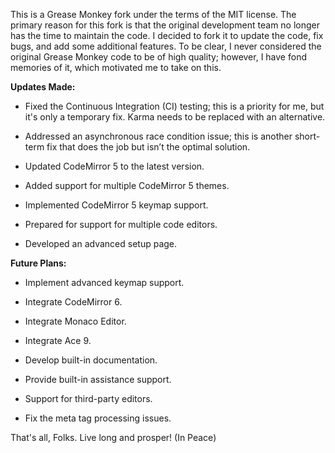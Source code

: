 
This is a Grease Monkey fork under the terms of the MIT license.
The primary reason for this fork is that the original development team no longer has the time to maintain the code.
 I decided to fork it to update the code, fix bugs, and add some additional features. 
To be clear, I never considered the original Grease Monkey code to be of high quality; however, I have fond memories of it, which motivated me to take on this.


 **Updates Made:**

 - Fixed the Continuous Integration (CI) testing; this is a priority for me, but it's only a temporary fix. Karma needs to be replaced with an alternative.

 - Addressed an asynchronous race condition issue; this is another short-term fix that does the job but isn’t the optimal solution.

 - Updated CodeMirror 5 to the latest version.

 - Added support for multiple CodeMirror 5 themes.

 - Implemented CodeMirror 5 keymap support.

 - Prepared for support for multiple code editors.

 - Developed an advanced setup page.


 **Future Plans:**

 - Implement advanced keymap support.

 - Integrate CodeMirror 6.

 - Integrate Monaco Editor.

 - Integrate Ace 9.

 - Develop built-in documentation.

 - Provide built-in assistance support.

 - Support for third-party editors.

 - Fix the meta tag processing issues.


 That's all, Folks. Live long and prosper! (In Peace)

